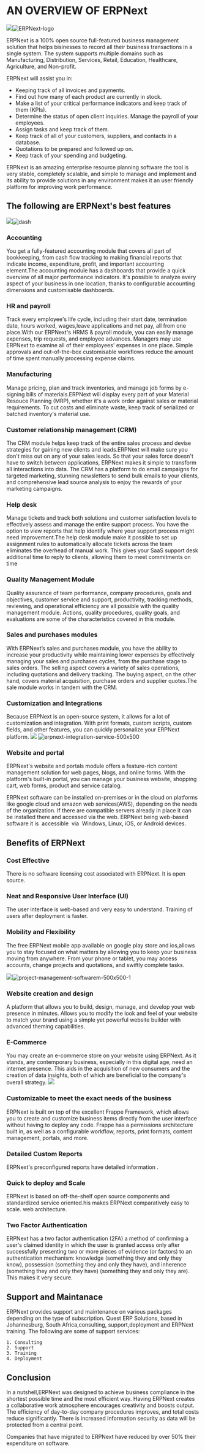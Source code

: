 # AN OVERVIEW OF ERPNext
![](ERPNext-logo)![ERPNext-logo](https://user-images.githubusercontent.com/85683217/121818178-f484e980-cc85-11eb-9172-0b25e16c5859.png)

ERPNext is a 100% open source full-featured business management solution that helps bisinesses to record all their business transactions in a single system.
The system supports multiple domains such as Manufacturing, Distribution, Services, Retail, Education, Healthcare, Agriculture, and Non-profit.

ERPNext will assist you in:
 
  * Keeping track of all invoices and payments.
  * Find out how many of each product are currently in stock.
  * Make a list of your critical performance indicators and keep track of them (KPIs). 
  * Determine the status of open client inquiries. Manage the payroll of your employees. 
  * Assign tasks and keep track of them. 
  * Keep track of all of your customers, suppliers, and contacts in a database. 
  * Quotations to be prepared and followed up on.
  * Keep track of your spending and budgeting.

ERPNext is an amazing enterprise resource planning software the tool is very stable, completely scalable, and simple to manage and implement and its ability to provide solutions in any environment makes it an user friendly platform for improving work performance.

## The following are ERPNext's best features

![](dash.png)![dash](https://user-images.githubusercontent.com/85683217/121819868-cb695680-cc8f-11eb-91be-676b293b5503.png)



### Accounting 

You get a fully-featured accounting module that covers all part of bookkeeping, from cash flow tracking to making financial reports that indicate income, expenditure, profit, and important accounting element.The accounting module has a dashboards that provide a quick overview of all major performance indicators. It's possible to analyze every aspect of your business in one location, thanks to configurable accounting dimensions and customisable dashboards.

### HR and payroll

Track every employee's life cycle, including their start date, termination date, hours worked, wages,leave applications and net pay, all from one place.With our ERPNext's HRMS & payroll module, you can easily manage expenses, trip requests, and employee advances. Managers may use ERPNext to examine all of their employees' expenses in one place. Simple approvals and out-of-the-box customisable workflows reduce the amount of time spent manually processing expense claims.

### Manufacturing

Manage pricing, plan and track inventories, and manage job forms by e-signing bills of materials.ERPNext will display every part of your Material Resouce Planning (MRP), whether it's a work order against sales or material requirements. To cut costs and eliminate waste, keep track of serialized or batched inventory's material use.

### Customer relationship management (CRM)

The CRM module helps keep track of the entire sales process and devise strategies for gaining new clients and leads.ERPNext will make sure you don't miss out on any of your sales leads. So that your sales force doesn't have to switch between applications, ERPNext makes it simple to transform all interactions into data. The CRM has a platform to do email campaigns for targeted marketing, stunning newsletters to send bulk emails to your clients, and comprehensive lead source analysis to enjoy the rewards of your marketing campaigns.

### Help desk

Manage tickets and track both solutions and customer satisfaction levels to effectively assess and manage the entire support process. You have the option to view reports that help identify where your support process might need improvement.The help desk module make it possible to set up assignment rules to automatically allocate tickets across the team eliminates the overhead of manual work. This gives your SaaS support desk additional time to reply to clients, allowing them to meet commitments on time

### Quality Management Module 

Quality assurance of team performance, company procedures, goals and objectives, customer service and support, productivity, tracking methods, reviewing, and operational efficiency are all possible with the quality management module. Actions, quality procedures, quality goals, and evaluations are some of the characteristics covered in this module.

### Sales and purchases modules

With ERPNext’s sales and purchases module, you have the ability to increase your productivity while maintaining lower expenses by effectively managing your sales and purchases cycles, from the purchase stage to sales orders. The selling aspect covers a variety of sales operations, including quotations and delivery tracking. The buying aspect, on the other hand, covers material acquisition, purchase orders and supplier quotes.The sale module works in tandem with the CRM.

### Customization and Integrations

Because ERPNext is an open-source system, it allows for a lot of customization and integration. With print formats, custom scripts, custom fields, and other features, you can quickly personalize your ERPNext platform.
![](erpnext-integration-service-500x500.png)
![erpnext-integration-service-500x500](https://user-images.githubusercontent.com/85683217/121818136-a4a62280-cc85-11eb-8a81-89532a0b882c.png)


###   Website and portal

ERPNext's website and portals module offers a feature-rich content management solution for web pages, blogs, and online forms. With the platform's built-in portal, you can manage your business website, shopping cart, web forms, product and service catalog.

ERPNext software can be installed on-premises or in the cloud on platforms like google cloud and amazon web services(AWS), depending on the needs of the organization. If there are compatible servers already in place it can be installed there and accessed via the web. ERPNext being web-based software it is  accessible  via  Windows, Linux, iOS, or Android devices.

## Benefits of ERPNext 

### Cost Effective 

There is no software licensing cost associated with ERPNext. It is open source.

### Neat and Responsive User Interface (UI)

The user interface is web-based and very easy to understand. Training of users after deployment is faster.

### Mobility and Flexibility

The free ERPNext mobile app available on google play store and ios,allows you to stay focused on what matters by allowing you to keep your business moving from anywhere. From your phone or tablet, you may access accounts, change projects and quotations, and swiftly complete tasks.

![](project-management-softwarem-500x500-1.png)![project-management-softwarem-500x500-1](https://user-images.githubusercontent.com/85683217/121817990-ce127e80-cc84-11eb-8d85-4de2a485c966.png)


### Website creation and design

A platform that allows you to build, design, manage, and develop your web presence in minutes. Allows you to modify the look and feel of your website to match your brand using a simple yet powerful website builder with advanced theming capabilities.

### E-Commerce

You may create an e-commerce store on your website using ERPNext. As it stands, any contemporary business, especially in this digital age, need an internet presence. This aids in the acquisition of new consumers and the creation of data insights, both of which are beneficial to the company's overall strategy.
![](erpnext_e-commerce.jpg)

### Customizable to meet the exact needs of the business

ERPNext is built on top of the excellent Frappe Framework, which allows you to create and customize business items directly from the user interface without having to deploy any code. Frappe has a permissions architecture built in, as well as a configurable workflow, reports, print formats, content management, portals, and more.

### Detailed Custom Reports

ERPNext's preconfigured reports have detailed information .

### Quick to deploy and Scale

ERPNext is based on off-the-shelf open source components and standardized service oriented.his makes ERPNext comparatively easy to scale.
web architecture.

### Two Factor Authentication

ERPNext has a two factor authentication (2FA)  a method of confirming a user's claimed identity in which the user is granted access only after successfully presenting two or more pieces of evidence (or factors) to an authentication mechanism: knowledge (something they and only they know), possession (something they and only they have), and inherence (something they and only they have) (something they and only they are). This makes it very secure.

## Support and Maintanace 

ERPNext provides support and maintenance on various packages depending on the type of subscription. Quest ERP Solutions, based in Johannesburg, South Africa,consulting, support,deployment and ERPNext training. The following are some of support services:

    1. Consulting
    2. Support
    3. Training  
    4. Deployment 
  

## Conclusion 

In a nutshell,ERPNext was designed to achieve business compliance in the shortest possible time and the most efficient way. Having ERPNext creates a collaborative work atmosphere encourages creativity and boosts output. The efficiency of day-to-day company procedures improves, and total costs reduce significantly. There is  increased information security as data will be protected from a central point.

Companies that have migrated to ERPNext have reduced by over 50% their expenditure on software.



